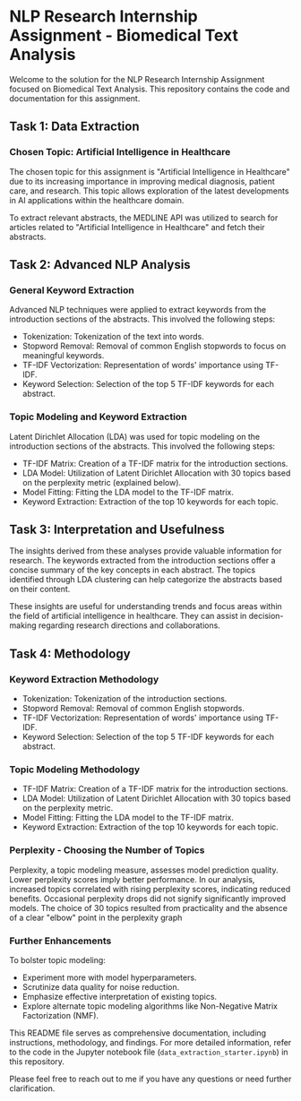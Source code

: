 # NLP Research Internship Assignment - Biomedical Text Analysis

Welcome to the solution for the NLP Research Internship Assignment focused on Biomedical Text Analysis. This repository contains the code and documentation for this assignment.

## Task 1: Data Extraction

### Chosen Topic: Artificial Intelligence in Healthcare

The chosen topic for this assignment is "Artificial Intelligence in Healthcare" due to its increasing importance in improving medical diagnosis, patient care, and research. This topic allows exploration of the latest developments in AI applications within the healthcare domain.

To extract relevant abstracts, the MEDLINE API was utilized to search for articles related to "Artificial Intelligence in Healthcare" and fetch their abstracts.

## Task 2: Advanced NLP Analysis

### General Keyword Extraction

Advanced NLP techniques were applied to extract keywords from the introduction sections of the abstracts. This involved the following steps:

- Tokenization: Tokenization of the text into words.
- Stopword Removal: Removal of common English stopwords to focus on meaningful keywords.
- TF-IDF Vectorization: Representation of words' importance using TF-IDF.
- Keyword Selection: Selection of the top 5 TF-IDF keywords for each abstract.

### Topic Modeling and Keyword Extraction

Latent Dirichlet Allocation (LDA) was used for topic modeling on the introduction sections of the abstracts. This involved the following steps:

- TF-IDF Matrix: Creation of a TF-IDF matrix for the introduction sections.
- LDA Model: Utilization of Latent Dirichlet Allocation with 30 topics based on the perplexity metric (explained below).
- Model Fitting: Fitting the LDA model to the TF-IDF matrix.
- Keyword Extraction: Extraction of the top 10 keywords for each topic.

## Task 3: Interpretation and Usefulness

The insights derived from these analyses provide valuable information for research. The keywords extracted from the introduction sections offer a concise summary of the key concepts in each abstract. The topics identified through LDA clustering can help categorize the abstracts based on their content.

These insights are useful for understanding trends and focus areas within the field of artificial intelligence in healthcare. They can assist in decision-making regarding research directions and collaborations.

## Task 4: Methodology

### Keyword Extraction Methodology

- Tokenization: Tokenization of the introduction sections.
- Stopword Removal: Removal of common English stopwords.
- TF-IDF Vectorization: Representation of words' importance using TF-IDF.
- Keyword Selection: Selection of the top 5 TF-IDF keywords for each abstract.

### Topic Modeling Methodology

- TF-IDF Matrix: Creation of a TF-IDF matrix for the introduction sections.
- LDA Model: Utilization of Latent Dirichlet Allocation with 30 topics based on the perplexity metric.
- Model Fitting: Fitting the LDA model to the TF-IDF matrix.
- Keyword Extraction: Extraction of the top 10 keywords for each topic.

### Perplexity - Choosing the Number of Topics

Perplexity, a topic modeling measure, assesses model prediction quality. Lower perplexity scores imply better performance.
In our analysis, increased topics correlated with rising perplexity scores, indicating reduced benefits. Occasional perplexity drops did not signify significantly improved models.
The choice of 30 topics resulted from practicality and the absence of a clear "elbow" point in the perplexity graph

### Further Enhancements
To bolster topic modeling:

- Experiment more with model hyperparameters.
- Scrutinize data quality for noise reduction.
- Emphasize effective interpretation of existing topics.
- Explore alternate topic modeling algorithms like Non-Negative Matrix Factorization (NMF).

This README file serves as comprehensive documentation, including instructions, methodology, and findings. For more detailed information, refer to the code in the Jupyter notebook file (`data_extraction_starter.ipynb`) in this repository.

Please feel free to reach out to me if you have any questions or need further clarification.

